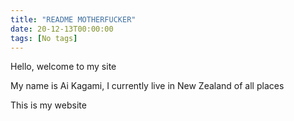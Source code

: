 ```yaml
---
title: "README MOTHERFUCKER"
date: 20-12-13T00:00:00
tags: [No tags]
---
```


Hello, welcome to my site

My name is Ai Kagami, I currently live in New Zealand of all places

This is my website